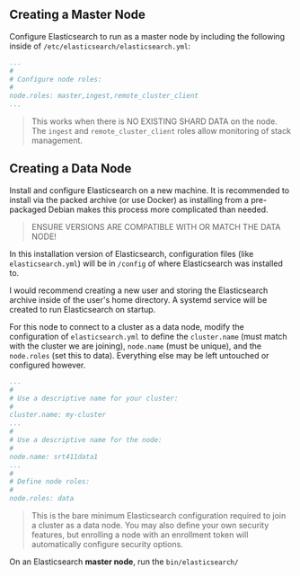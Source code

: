 
## Creating a Master Node
Configure Elasticsearch to run as a master node by including the following inside of `/etc/elasticsearch/elasticsearch.yml`:
```yml
...
#
# Configure node roles:
#
node.roles: master,ingest,remote_cluster_client
...
```
> This works when there is NO EXISTING SHARD DATA on the node.
> The `ingest` and `remote_cluster_client` roles allow monitoring of stack management.

## Creating a Data Node
Install and configure Elasticsearch on a new machine. It is recommended to install via the packed archive (or use Docker) as installing from a pre-packaged Debian makes this process more complicated than needed.
> ENSURE VERSIONS ARE COMPATIBLE WITH OR MATCH THE DATA NODE!

In this installation version of Elasticsearch, configuration files (like `elasticsearch.yml`) will be in `/config` of where Elasticsearch was installed to. 

I would recommend creating a new user and storing the Elasticsearch archive inside of the user's home directory. A systemd service will be created to run Elasticsearch on startup.

For this node to connect to a cluster as a data node, modify the configuration of `elasticsearch.yml` to define the `cluster.name` (must match with the cluster we are joining), `node.name` (must be unique), and the `node.roles` (set this to data). Everything else may be left untouched or configured however.
```yml
...
#
# Use a descriptive name for your cluster:
#
cluster.name: my-cluster
...
#
# Use a descriptive name for the node:
#
node.name: srt411data1
...
#
# Define node roles:
#
node.roles: data
```
> This is the bare minimum Elasticsearch configuration required to join a cluster as a data node. 
> You may also define your own security features, but enrolling a node with an enrollment token will automatically configure security options.

On an Elasticsearch **master node**, run the `bin/elasticsearch/`